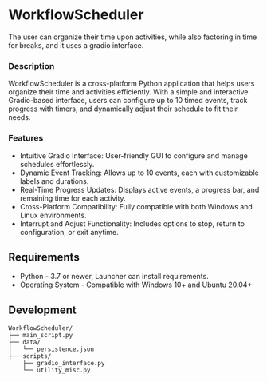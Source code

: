 # WorkflowScheduler
The user can organize their time upon activities, while also factoring in time for breaks, and it uses a gradio interface.

### Description

WorkflowScheduler is a cross-platform Python application that helps users organize their time and activities efficiently. With a simple and interactive Gradio-based interface, users can configure up to 10 timed events, track progress with timers, and dynamically adjust their schedule to fit their needs.

### Features
- Intuitive Gradio Interface: User-friendly GUI to configure and manage schedules effortlessly.
- Dynamic Event Tracking: Allows up to 10 events, each with customizable labels and durations.
- Real-Time Progress Updates: Displays active events, a progress bar, and remaining time for each activity.
- Cross-Platform Compatibility: Fully compatible with both Windows and Linux environments.
- Interrupt and Adjust Functionality: Includes options to stop, return to configuration, or exit anytime.

## Requirements
- Python - 3.7 or newer, Launcher can install requirements.
- Operating System - Compatible with Windows 10+ and Ubuntu 20.04+

## Development
```
WorkflowScheduler/
├── main_script.py
├── data/
│   └── persistence.json
├── scripts/
    ├── gradio_interface.py
    └── utility_misc.py
```
